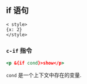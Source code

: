 


## if 语句

```awsl
< style>
{x: 2}
</style>
```


### `c-if` 指令

```jsx
<p &{if cond}>show</p>
```

`cond` 是一个上下文中存在的变量.
